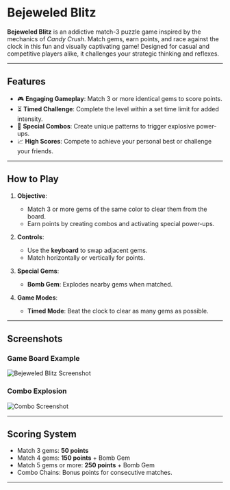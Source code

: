 # **Bejeweled Blitz**

**Bejeweled Blitz** is an addictive match-3 puzzle game inspired by the mechanics of *Candy Crush*. Match gems, earn points, and race against the clock in this fun and visually captivating game! Designed for casual and competitive players alike, it challenges your strategic thinking and reflexes.

---

## **Features**

- 🎮 **Engaging Gameplay**: Match 3 or more identical gems to score points.
- ⏳ **Timed Challenge**: Complete the level within a set time limit for added intensity.
- 💎 **Special Combos**: Create unique patterns to trigger explosive power-ups.
- 📈 **High Scores**: Compete to achieve your personal best or challenge your friends.

---

## **How to Play**

1. **Objective**:
   - Match 3 or more gems of the same color to clear them from the board.
   - Earn points by creating combos and activating special power-ups.

2. **Controls**:
   - Use the **keyboard** to swap adjacent gems.
   - Match horizontally or vertically for points.

3. **Special Gems**:
   - **Bomb Gem**: Explodes nearby gems when matched.

4. **Game Modes**:
   - **Timed Mode**: Beat the clock to clear as many gems as possible.

---

## **Screenshots**

### Game Board Example
![Bejeweled Blitz Screenshot](https://via.placeholder.com/800x400.png?text=Bejeweled+Blitz+Screenshot)

### Combo Explosion
![Combo Screenshot](https://via.placeholder.com/800x400.png?text=Combo+Explosion)

---

## **Scoring System**

- Match 3 gems: **50 points**
- Match 4 gems: **150 points** + Bomb Gem
- Match 5 gems or more: **250 points** + Bomb Gem
- Combo Chains: Bonus points for consecutive matches.

---